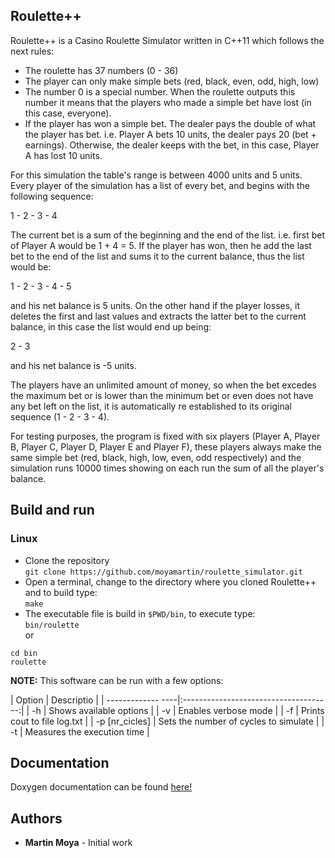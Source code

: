## Roulette++

Roulette++ is a Casino Roulette Simulator written in C++11 which follows the next rules:
- The roulette has 37 numbers (0 - 36)
- The player can only make simple bets (red, black, even, odd, high, low)
- The number 0 is a special number. When the roulette outputs this number it means that the players who made a simple bet have lost (in this case, everyone).
- If the player has won a simple bet. The dealer pays the double of what the player has bet. i.e. Player A bets 10 units, the dealer pays 20 (bet + earnings). Otherwise, the dealer keeps with the bet, in this case, Player A has lost 10 units.
    
For this simulation the table's range is between 4000 units and 5 units. Every player of the simulation has a list of every bet, and begins with the following sequence:

1 - 2 - 3 - 4

The current bet is a sum of the beginning and the end of the list. i.e. first bet of Player A would be 1 + 4 = 5. If the player has won, then he add the last bet to the end of the list and sums it to the current balance, thus the list would be:

1 - 2 - 3 - 4 - 5

and his net balance is 5 units. On the other hand if the player losses, it deletes the first and last values and extracts the latter bet to the current balance, in this case the list would end up being:

2 - 3

and his net balance is -5 units.

The players have an unlimited amount of money, so when the bet excedes the maximum bet or is lower than the minimum bet or even does not have any bet left on the list, it is automatically re established to its original sequence (1 - 2 - 3 - 4).

For testing purposes, the program is fixed with six players (Player A, Player B, Player C, Player D, Player E and Player F), these players always make the same simple bet (red, black, high, low, even, odd respectively) and the simulation runs 10000 times showing on each run the sum of all the player's balance.

## Build and run
### Linux
* Clone the repository\
    `git clone https://github.com/moyamartin/roulette_simulator.git` 
* Open a terminal, change to the directory where you cloned Roulette++ and to build type:<br>
    `make`<br>
* The executable file is build in `$PWD/bin`, to execute type: <br>
`bin/roulette` <br>
or <br>
```
cd bin
roulette
```
**NOTE:** This software can be run with a few options:

| Option			| Descriptio							|
| ------------- ----|:-------------------------------------:|
| -h				| Shows available options				|
| -v				| Enables verbose mode					|
| -f				| Prints cout to file log.txt			|
| -p [nr_cicles]	| Sets the number of cycles to simulate	|
| -t				| Measures the execution time			|


## Documentation

Doxygen documentation can be found [here!](https://moyamartin.github.io/roulette_simulator)

## Authors
* **Martin Moya** - Initial work
